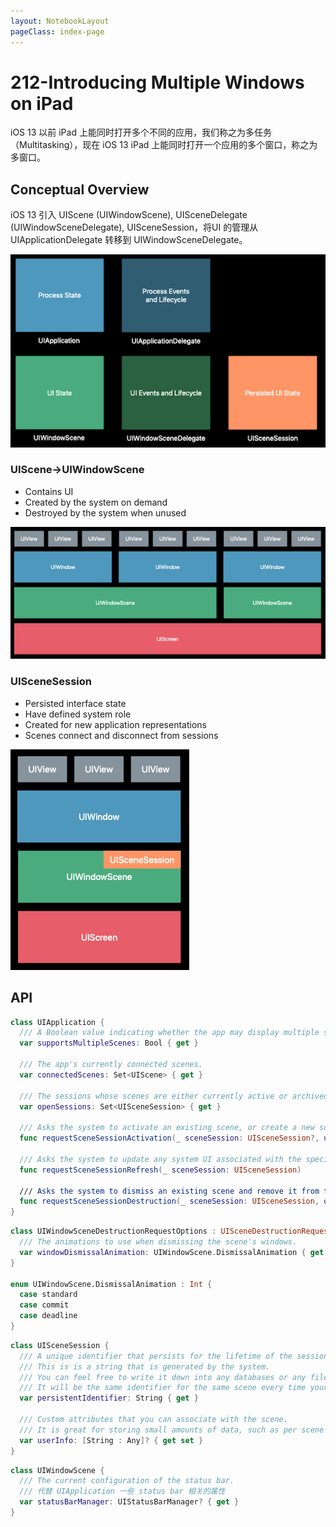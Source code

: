 ```yaml
---
layout: NotebookLayout
pageClass: index-page
---
```

# 212-Introducing Multiple Windows on iPad

iOS 13 以前 iPad 上能同时打开多个不同的应用，我们称之为多任务（Multitasking），现在 iOS 13  iPad 上能同时打开一个应用的多个窗口，称之为多窗口。

## Conceptual Overview

iOS 13 引入 UIScene (UIWindowScene), UISceneDelegate (UIWindowSceneDelegate), UISceneSession，将UI 的管理从 UIApplicationDelegate 转移到 UIWindowSceneDelegate。

![](../screenshots/212-1.png)

### UIScene->UIWindowScene

-   Contains UI
-   Created by the system on demand
-   Destroyed by the system when unused


![](../screenshots/212-2.png)

### UISceneSession

-   Persisted interface state
-   Have defined system role
-   Created for new application representations
-   Scenes connect and disconnect from sessions


![](../screenshots/212-3.png)

## API

```swift
class UIApplication {
  /// A Boolean value indicating whether the app may display multiple scenes simultaneously.
  var supportsMultipleScenes: Bool { get }
  
  /// The app's currently connected scenes.
  var connectedScenes: Set<UIScene> { get }
  
  /// The sessions whose scenes are either currently active or archived by the system.
  var openSessions: Set<UISceneSession> { get }
  
  /// Asks the system to activate an existing scene, or create a new scene and associate it with your app.
  func requestSceneSessionActivation(_ sceneSession: UISceneSession?, userActivity: NSUserActivity?, options: UIScene.ActivationRequestOptions?, errorHandler: ((Error) -> Void)? = nil)
  
  /// Asks the system to update any system UI associated with the specified scene.
  func requestSceneSessionRefresh(_ sceneSession: UISceneSession)
  
  /// Asks the system to dismiss an existing scene and remove it from the app switcher.
  func requestSceneSessionDestruction(_ sceneSession: UISceneSession, options: UISceneDestructionRequestOptions?, errorHandler: ((Error) -> Void)? = nil)
}
```

```swift
class UIWindowSceneDestructionRequestOptions : UISceneDestructionRequestOptions {
  /// The animations to use when dismissing the scene's windows.
  var windowDismissalAnimation: UIWindowScene.DismissalAnimation { get set }
}

enum UIWindowScene.DismissalAnimation : Int {
  case standard
  case commit
  case deadline
}
```

```swift
class UISceneSession {
  /// A unique identifier that persists for the lifetime of the session.
  /// This is is a string that is generated by the system.
  /// You can feel free to write it down into any databases or any files in your apps container that you use for state restoration.
  /// It will be the same identifier for the same scene every time your app is launched, even across backups and restores of devices.
  var persistentIdentifier: String { get }
  
  /// Custom attributes that you can associate with the scene.
  /// It is great for storing small amounts of data, such as per scene customizations.
  var userInfo: [String : Any]? { get set }
}
```

```swift
class UIWindowScene {
  /// The current configuration of the status bar.
  /// 代替 UIApplication 一些 status bar 相关的属性
  var statusBarManager: UIStatusBarManager? { get }
}
```

